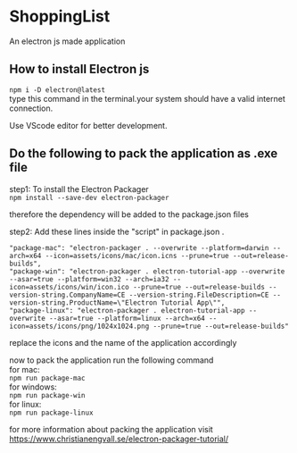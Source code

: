 # ShoppingList
An electron js made application

## How to install Electron js 
```npm i -D electron@latest``` <br>
type this command in the terminal.your system should have a valid internet connection.

Use VScode editor for better development.

## Do the following to pack the application as .exe file
step1: To install the Electron Packager <br>
```npm install --save-dev electron-packager``` <br>

therefore the dependency will be added to the package.json files <br>

step2: Add these lines inside the "script" in package.json . <br>

```
"package-mac": "electron-packager . --overwrite --platform=darwin --arch=x64 --icon=assets/icons/mac/icon.icns --prune=true --out=release-builds",
"package-win": "electron-packager . electron-tutorial-app --overwrite --asar=true --platform=win32 --arch=ia32 --icon=assets/icons/win/icon.ico --prune=true --out=release-builds --version-string.CompanyName=CE --version-string.FileDescription=CE --version-string.ProductName=\"Electron Tutorial App\"",    
"package-linux": "electron-packager . electron-tutorial-app --overwrite --asar=true --platform=linux --arch=x64 --icon=assets/icons/png/1024x1024.png --prune=true --out=release-builds"

```

replace the icons and the name of the application accordingly <br>

now to pack the application run the following command <br>
for mac: <br>
```npm run package-mac``` <br>
for windows: <br>
 ```npm run package-win``` <br>
for linux: <br>
```npm run package-linux``` <br>

for more information about packing the application visit https://www.christianengvall.se/electron-packager-tutorial/ 





